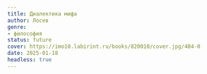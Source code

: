 ```yaml
---
title: Диалектика мифа
author: Лосев
genre:
- философия
status: future
cover: https://imo10.labirint.ru/books/820010/cover.jpg/484-0
date: 2025-01-18
headless: true
---
```



